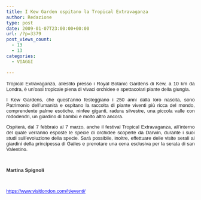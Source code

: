```yaml
---
title: I Kew Garden ospitano la Tropical Extravaganza
author: Redazione
type: post
date: 2009-01-07T23:00:00+00:00
url: /?p=3379
post_views_count:
  - 13
  - 13
categories:
  - VIAGGI

---
```

<font face="Tahoma, sans&#45;serif"><font size="2"><span><font face="Tahoma, sans&#45;serif"><font size="2"> </font></font></span></font></font>

<font face="Tahoma, sans&#45;serif"><font size="2"><font face="Tahoma, sans&#45;serif"><font size="2"></p> 

<p align="justify" style="margin&#45;bottom: 0cm">
  <font face="Tahoma, sans&#45;serif"><font size="2">Tropical Extravaganza, allestito presso i Royal Botanic Gardens di Kew, a 10 km da Londra, &egrave; un&#8217;oasi tropicale piena di vivaci orchidee e spettacolari piante della giungla. </font></font>
</p>

<p align="justify" style="margin&#45;bottom: 0cm">
  <font face="Tahoma, sans&#45;serif"><font size="2">I Kew Gardens, che quest&rsquo;anno festeggiano i 250 anni dalla loro nascita, sono Patrimonio dell&rsquo;umanit&agrave; e ospitano la raccolta di piante viventi pi&ugrave; ricca del mondo, comprendente palme esotiche, ninfee giganti, radura silvestre, una piccola valle con rododendri, un giardino di bamb&ugrave; e molto altro ancora. </font></font>
</p>

<p align="justify" style="margin&#45;bottom: 0cm">
  <font face="Tahoma, sans&#45;serif"><font size="2">Ospiter&agrave;, dal 7 febbraio al 7 marzo, anche il festival Tropical Extravaganza, all&rsquo;interno del quale verranno esposte le specie di orchidee scoperte da Darwin, durante i suoi studi sull&rsquo;evoluzione della specie. Sar&agrave; possibile, inoltre, effettuare delle visite serali ai giardini della principessa di Galles e prenotare una cena esclusiva per la serata di san Valentino.</font></font>
</p>

<p align="justify" style="margin&#45;bottom: 0cm">
  &nbsp;
</p>

<p align="justify" style="margin&#45;bottom: 0cm">
  <span class="Apple&#45;style&#45;span" style="font&#45;weight: bold; ">Martina Spignoli</span>
</p>

<p align="justify" style="margin&#45;bottom: 0cm">
  &nbsp;
</p>

<p align="justify" style="margin&#45;bottom: 0cm">
  <a href="https://www.visitlondon.com/it/eventi/"><font face="Tahoma, sans&#45;serif"><font color="#0000ff" size="2"><u>https://www.visitlondon.com/it/eventi/</u></font></font></a>
</p>

<p align="justify" style="margin&#45;bottom: 0cm">
  <b><br /> </b>
</p>

<p>
  </font></font></font></font>
</p>

<p>
  &nbsp;
</p>